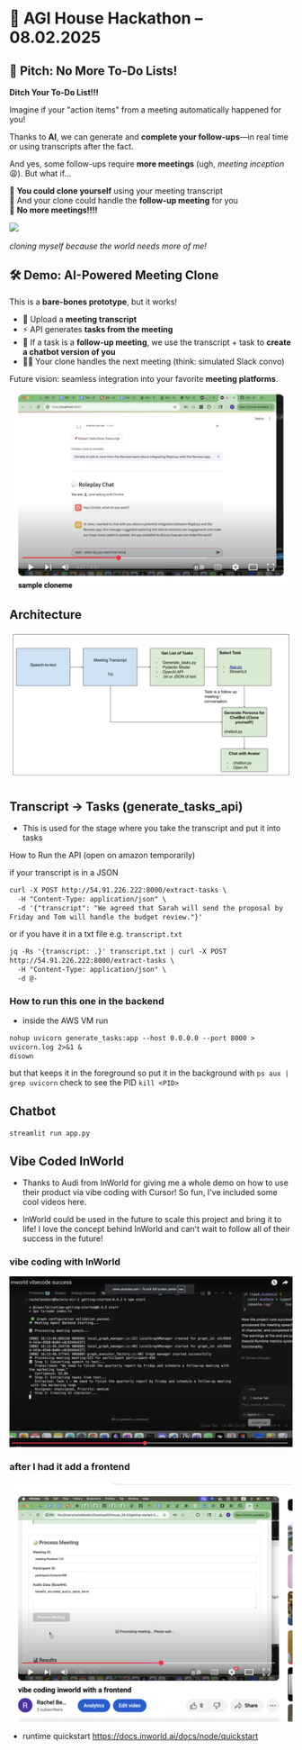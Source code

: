 # 🧠 AGI House Hackathon – 08.02.2025

## 🚀 Pitch: No More To-Do Lists!

**Ditch Your To-Do List!!!** 

Imagine if your "action items" from a meeting automatically happened for you!

Thanks to **AI**, we can generate and **complete your follow-ups**—in real time or using transcripts after the fact.

And yes, some follow-ups require **more meetings** (ugh, *meeting inception* 😩). But what if...

🤖 **You could clone yourself** using your meeting transcript  
💬 And your clone could handle the **follow-up meeting** for you  
🎉 **No more meetings!!!!**


<img src="img/my_picture_cropped.png" width="400" />

*cloning myself because the world needs more of me!*


## 🛠️ Demo: AI-Powered Meeting Clone

This is a **bare-bones prototype**, but it works!

- 📄 Upload a **meeting transcript**
- ⚡ API generates **tasks from the meeting**
- 👥 If a task is a **follow-up meeting**, we use the transcript + task to **create a chatbot version of you**
- 🧑‍💼 Your clone handles the next meeting (think: simulated Slack convo)

Future vision: seamless integration into your favorite **meeting platforms**.

[![▶️ Watch the demo](img/sample_image.png)](https://www.youtube.com/watch?v=9crb3mSyFv8)



## Architecture

[![▶️ Watch the demo](img/Diagram.png)](https://docs.google.com/drawings/d/1Ky5M7jLHlnTaymkUq50rNUKajuXyqPTLvEGs45hiuuo/edits)




## Transcript -> Tasks (generate_tasks_api)

- This is used for the stage where you take the transcript and put it into tasks

How to Run the API (open on amazon temporarily)

if your transcript is in a JSON

```
curl -X POST http://54.91.226.222:8000/extract-tasks \
  -H "Content-Type: application/json" \
  -d '{"transcript": "We agreed that Sarah will send the proposal by Friday and Tom will handle the budget review."}'
```

or if you have it in a txt file e.g. `transcript.txt`

```
jq -Rs '{transcript: .}' transcript.txt | curl -X POST http://54.91.226.222:8000/extract-tasks \
  -H "Content-Type: application/json" \
  -d @-
``` 

### How to run this one in the backend
- inside the AWS VM run 

```
nohup uvicorn generate_tasks:app --host 0.0.0.0 --port 8000 > uvicorn.log 2>&1 &
disown
```
but that keeps it in the foreground so put it in the background with
`ps aux | grep uvicorn` check to see the PID
`kill <PID>`


## Chatbot

`streamlit run app.py`


 ## Vibe Coded InWorld

 - Thanks to Audi from InWorld for giving me a whole demo on how to use their product via vibe coding with Cursor! So fun, I've included some cool videos here. 

- InWorld could be used in the future to scale this project and bring it to life! I love the concept behind InWorld and can't wait to follow all of their success in the future! 


### vibe coding with InWorld
[![](img/vibecode_cursor_image.png)](
https://youtu.be/ln39A0MHB5I)


### after I had it add a frontend 
[![](img/vibecode_cursor_frontend_addon.png)](
https://www.youtube.com/watch?v=Bg6pdtxNZ98)


 - runtime quickstart https://docs.inworld.ai/docs/node/quickstart

